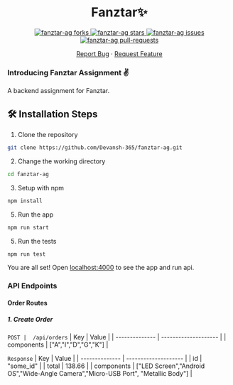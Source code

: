 <h1 align="center">Fanztar✨️</h1>

<p align="center">
<a href="https://github.com/Devansh-365/fanztar-ag/fork" target="blank">
<img src="https://img.shields.io/github/forks/Devansh-365/fanztar-ag?style=flat-square" alt="fanztar-ag forks"/>
</a>
<a href="https://github.com/Devansh-365/fanztar-ag/stargazers" target="blank">
<img src="https://img.shields.io/github/stars/Devansh-365/fanztar-ag?style=flat-square" alt="fanztar-ag stars"/>
</a>
<a href="https://github.com/Devansh-365/fanztar-ag/issues" target="blank">
<img src="https://img.shields.io/github/issues/Devansh-365/fanztar-ag?style=flat-square" alt="fanztar-ag issues"/>
</a>
<a href="https://github.com/Devansh-365/fanztar-ag/pulls" target="blank">
<img src="https://img.shields.io/github/issues-pr/Devansh-365/fanztar-ag?style=flat-square" alt="fanztar-ag pull-requests"/>
</a>
</p>

<p align="center">
    <a href="https://github.com/Devansh-365/fanztar-ag/issues/new/choose">Report Bug</a>
    ·
    <a href="https://github.com/Devansh-365/fanztar-ag/issues/new/choose">Request Feature</a>
</p>

### Introducing Fanztar Assignment ✌️

A backend assignment for Fanztar.

## 🛠️ Installation Steps

1. Clone the repository

```bash
git clone https://github.com/Devansh-365/fanztar-ag.git
```

2. Change the working directory

```bash
cd fanztar-ag
```

3. Setup with npm

```bash
npm install
```

5. Run the app

```bash
npm run start
```

5. Run the tests

```bash
npm run test
```

You are all set! Open [localhost:4000](http://localhost:4000/) to see the app and run api.

### API Endpoints

#### Order Routes

##### 1. Create Order

`POST |  /api/orders` 
| Key             | Value                 |
| --------------  | --------------------  |
| components      | ["A","I","D","G","K"] |

`Response` 
| Key             | Value                 |
| --------------  | --------------------  |
| id              | "some_id"             |
| total           | 138.66                |
| components      | ["LED Screen","Android OS","Wide-Angle Camera","Micro-USB Port", "Metallic Body"]  |


